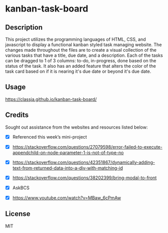 # kanban-task-board

## Description 
This project utilizes the programming languages of HTML, CSS, and javascript to display a functional kanban styled task managing website. The changes made throughout the files are to create a visual collection of the various tasks that have a title, due date, and a description. Each of the tasks can be dragged to 1 of 3 columns: to-do, in-progress, done based on the status of the task. It also has an added feature that alters the color of the task card based on if it is nearing it's due date or beyond it's due date.

## Usage

https://classja.github.io/kanban-task-board/

## Credits 
Sought out assistance from the websites and resources listed below: 
- [x] Referenced this week’s mini-project
- [x] https://stackoverflow.com/questions/27079598/error-failed-to-execute-appendchild-on-node-parameter-1-is-not-of-type-no
- [x] https://stackoverflow.com/questions/42351867/dynamically-adding-text-from-returned-data-into-a-div-with-matching-id
- [x] https://stackoverflow.com/questions/38202399/bring-modal-to-front
- [x] AskBCS
- [x] https://www.youtube.com/watch?v=MBaw_6cPmAw


## License 
MIT